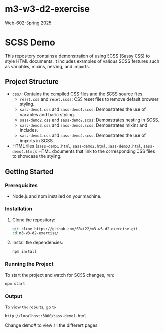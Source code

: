 # m3-w3-d2-exercise
Web-602-Spring 2025

# SCSS Demo

This repository contains a demonstration of using SCSS (Sassy CSS) to style HTML documents. It includes examples of various SCSS features such as variables, mixins, nesting, and imports.

## Project Structure

- `css/`: Contains the compiled CSS files and the SCSS source files.
  - `reset.css` and `reset.scss`: CSS reset files to remove default browser styling.
  - `sass-demo1.css` and `sass-demo1.scss`: Demonstrates the use of variables and basic styling.
  - `sass-demo2.css` and `sass-demo2.scss`: Demonstrates nesting in SCSS.
  - `sass-demo3.css` and `sass-demo3.scss`: Demonstrates mixins and includes.
  - `sass-demo4.css` and `sass-demo4.scss`: Demonstrates the use of imports in SCSS.
- HTML files (`sass-demo1.html`, `sass-demo2.html`, `sass-demo3.html`, `sass-demo4.html`): HTML documents that link to the corresponding CSS files to showcase the styling.

## Getting Started

### Prerequisites

- Node.js and npm installed on your machine.

### Installation

1. Clone the repository:
    ```sh
    git clone https://github.com/SRai22/m3-w3-d2-exercise.git
    cd m3-w3-d2-exercise/
    ```

2. Install the dependencies:
    ```sh
    npm install
    ```

### Running the Project

To start the project and watch for SCSS changes, run:
```sh
npm start
``` 

### Output 

To view the results, go to 
```
http://localhost:3000/sass-demo1.html 
``` 
Change demo# to view all the different pages